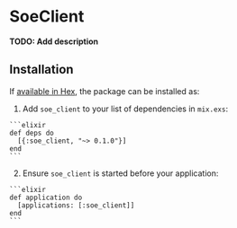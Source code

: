 # SoeClient

**TODO: Add description**

## Installation

If [available in Hex](https://hex.pm/docs/publish), the package can be installed as:

  1. Add `soe_client` to your list of dependencies in `mix.exs`:

    ```elixir
    def deps do
      [{:soe_client, "~> 0.1.0"}]
    end
    ```

  2. Ensure `soe_client` is started before your application:

    ```elixir
    def application do
      [applications: [:soe_client]]
    end
    ```


